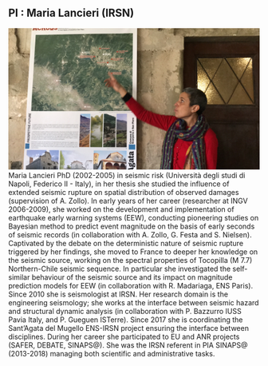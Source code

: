 ## PI : Maria Lancieri (IRSN)
![Maria](images/Maria_foto.jpg)
Maria Lancieri PhD (2002-2005) in seismic risk (Università degli studi di Napoli, Federico II - Italy), in her thesis she studied the influence of extended seismic rupture on spatial distribution of observed damages (supervision of A. Zollo). In early years of her career (researcher at INGV 2006-2009), she worked on the development and implementation of earthquake early warning systems (EEW), conducting pioneering studies on Bayesian method to predict event magnitude on the basis of early seconds of seismic records (in collaboration with A. Zollo, G. Festa and S. Nielsen). Captivated by the debate on the deterministic nature of seismic
 rupture triggered by her findings, she moved to France to deeper her knowledge on the seismic source, working on the spectral properties of Tocopilla (M 7.7) Northern-Chile seismic sequence. In particular she investigated the self-similar behaviour of the seismic source and its impact on magnitude prediction models for EEW (in collaboration with R. Madariaga, ENS Paris). Since 2010 she is seismologist at IRSN. Her research domain is the engineering seismology; she works at the interface between seismic hazard and structural dynamic analysis (in collaboration with P. Bazzurro IUSS Pavia Italy, and P. Gueguen ISTerre). Since 2017 she is coordinating the Sant’Agata del Mugello ENS-IRSN project ensuring the interface between disciplines. During her career she participated to EU and ANR projects (SAFER, DEBATE, SINAPS@). She was the IRSN referent in PIA SINAPS@ (2013-2018) managing both scientific and administrative tasks.

